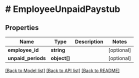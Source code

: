 # # EmployeeUnpaidPaystub

## Properties

Name | Type | Description | Notes
------------ | ------------- | ------------- | -------------
**employee_id** | **string** |  | [optional]
**unpaid_periods** | **object[]** |  | [optional]

[[Back to Model list]](../../README.md#models) [[Back to API list]](../../README.md#endpoints) [[Back to README]](../../README.md)
